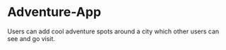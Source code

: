 # Adventure-App
Users can add cool adventure spots around a city which other users can see and go visit.
